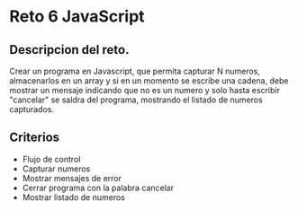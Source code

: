# Reto 6 JavaScript

## Descripcion del reto.
Crear un programa en Javascript, que permita capturar N numeros, almacenarlos en un array y si en un momento se escribe una cadena, debe mostrar un mensaje indicando que no es un numero y solo hasta escribir "cancelar" se saldra del programa, mostrando el listado de numeros capturados.

## Criterios

- Flujo de control
- Capturar numeros
- Mostrar mensajes de error
- Cerrar programa con la palabra cancelar
- Mostrar listado de numeros
